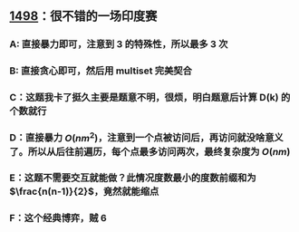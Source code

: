 
## [1498](https://codeforces.com/contest/1498/)：很不错的一场印度赛

### A: 直接暴力即可，注意到 3 的特殊性，所以最多 3 次

### B: 直接贪心即可，然后用 multiset 完美契合

### C：这题我卡了挺久主要是题意不明，很烦，明白题意后计算 D(k) 的个数就行

### D：直接暴力 $O(n m^2)$，注意到一个点被访问后，再访问就没啥意义了。所以从后往前遍历，每个点最多访问两次，最终复杂度为 $O(n m)$

### E：这题不需要交互就能做？此情况度数最小的度数前缀和为 $\frac{n(n-1)}{2}$，竟然就能缩点

### F：这个经典博弈，贼 6